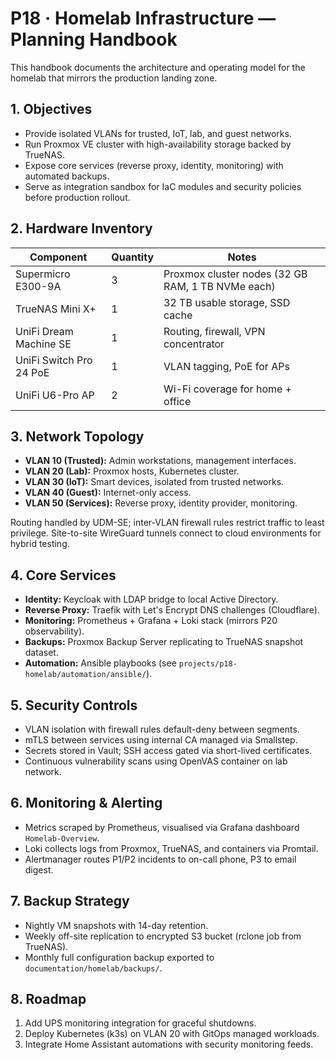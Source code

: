# P18 · Homelab Infrastructure — Planning Handbook

This handbook documents the architecture and operating model for the homelab that mirrors the
production landing zone.

## 1. Objectives
- Provide isolated VLANs for trusted, IoT, lab, and guest networks.
- Run Proxmox VE cluster with high-availability storage backed by TrueNAS.
- Expose core services (reverse proxy, identity, monitoring) with automated backups.
- Serve as integration sandbox for IaC modules and security policies before production rollout.

## 2. Hardware Inventory
| Component | Quantity | Notes |
| --- | --- | --- |
| Supermicro E300-9A | 3 | Proxmox cluster nodes (32 GB RAM, 1 TB NVMe each) |
| TrueNAS Mini X+ | 1 | 32 TB usable storage, SSD cache |
| UniFi Dream Machine SE | 1 | Routing, firewall, VPN concentrator |
| UniFi Switch Pro 24 PoE | 1 | VLAN tagging, PoE for APs |
| UniFi U6-Pro AP | 2 | Wi-Fi coverage for home + office |

## 3. Network Topology
- **VLAN 10 (Trusted):** Admin workstations, management interfaces.
- **VLAN 20 (Lab):** Proxmox hosts, Kubernetes cluster.
- **VLAN 30 (IoT):** Smart devices, isolated from trusted networks.
- **VLAN 40 (Guest):** Internet-only access.
- **VLAN 50 (Services):** Reverse proxy, identity provider, monitoring.

Routing handled by UDM-SE; inter-VLAN firewall rules restrict traffic to least privilege. Site-to-site
WireGuard tunnels connect to cloud environments for hybrid testing.

## 4. Core Services
- **Identity:** Keycloak with LDAP bridge to local Active Directory.
- **Reverse Proxy:** Traefik with Let's Encrypt DNS challenges (Cloudflare).
- **Monitoring:** Prometheus + Grafana + Loki stack (mirrors P20 observability).
- **Backups:** Proxmox Backup Server replicating to TrueNAS snapshot dataset.
- **Automation:** Ansible playbooks (see `projects/p18-homelab/automation/ansible/`).

## 5. Security Controls
- VLAN isolation with firewall rules default-deny between segments.
- mTLS between services using internal CA managed via Smallstep.
- Secrets stored in Vault; SSH access gated via short-lived certificates.
- Continuous vulnerability scans using OpenVAS container on lab network.

## 6. Monitoring & Alerting
- Metrics scraped by Prometheus, visualised via Grafana dashboard `Homelab-Overview`.
- Loki collects logs from Proxmox, TrueNAS, and containers via Promtail.
- Alertmanager routes P1/P2 incidents to on-call phone, P3 to email digest.

## 7. Backup Strategy
- Nightly VM snapshots with 14-day retention.
- Weekly off-site replication to encrypted S3 bucket (rclone job from TrueNAS).
- Monthly full configuration backup exported to `documentation/homelab/backups/`.

## 8. Roadmap
1. Add UPS monitoring integration for graceful shutdowns.
2. Deploy Kubernetes (k3s) on VLAN 20 with GitOps managed workloads.
3. Integrate Home Assistant automations with security monitoring feeds.
